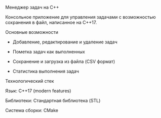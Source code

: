 Менеджер задач на C++

Консольное приложение для управления задачами с возможностью сохранения в файл, написанное на C++17.

Основные возможности
* Добавление, редактирование и удаление задач

* Пометка задач как выполненных

* Сохранение и загрузка из файла (CSV формат)

* Статистика выполнения задач

Технологический стек

Язык: C++17 (modern features)

Библиотеки: Стандартная библиотека (STL)

Система сборки: CMake
